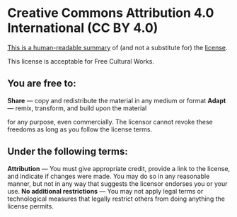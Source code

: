 # Creative Commons Attribution 4.0 International (CC BY 4.0)

[This is a human-readable summary](https://creativecommons.org/licenses/by/4.0/) of (and not a substitute for) the [license](https://creativecommons.org/licenses/by/4.0/legalcode).

This license is acceptable for Free Cultural Works.


## You are free to:

**Share** — copy and redistribute the material in any medium or format
**Adapt** — remix, transform, and build upon the material

for any purpose, even commercially.
The licensor cannot revoke these freedoms as long as you follow the license terms.


## Under the following terms:

**Attribution** — You must give appropriate credit, provide a link to the license, and indicate if changes were made. You may do so in any reasonable manner, but not in any way that suggests the licensor endorses you or your use.
**No additional restrictions** — You may not apply legal terms or technological measures that legally restrict others from doing anything the license permits.